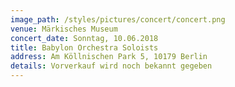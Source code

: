 ```yaml
---
image_path: /styles/pictures/concert/concert.png
venue: Märkisches Museum
concert_date: Sonntag, 10.06.2018
title: Babylon Orchestra Soloists
address: Am Köllnischen Park 5, 10179 Berlin
details: Vorverkauf wird noch bekannt gegeben
---
```

